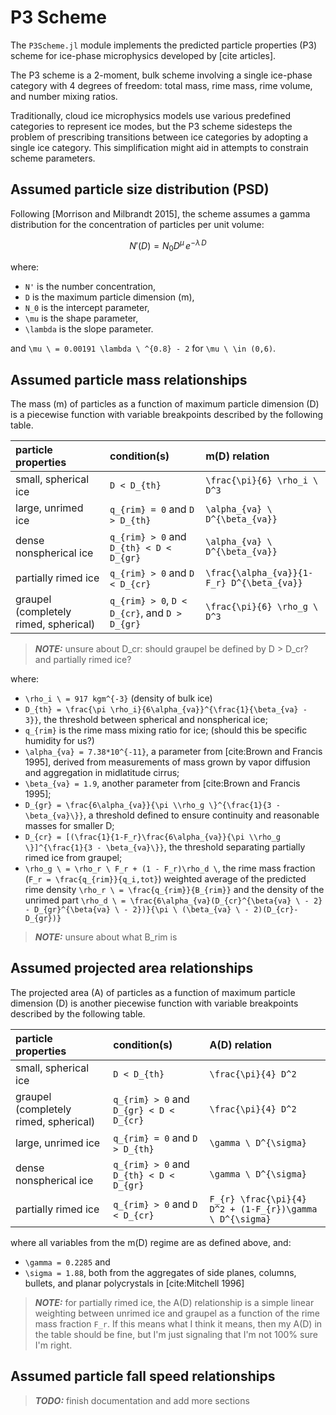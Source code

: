 # P3 Scheme

The `P3Scheme.jl` module implements the predicted particle properties
 (P3) scheme for ice-phase microphysics developed by [cite articles].

The P3 scheme is a 2-moment, bulk scheme involving a
 single ice-phase category with 4 degrees of freedom: total mass,
 rime mass, rime volume, and number mixing ratios.

Traditionally, cloud ice microphysics models use various predefined
 categories to represent ice modes, but the P3 scheme sidesteps the
 problem of prescribing transitions between ice categories by adopting
 a single ice category. This simplification might
 aid in attempts to constrain scheme parameters.

## Assumed particle size distribution (PSD)

Following [Morrison and Milbrandt 2015], the scheme assumes a
 gamma distribution for the concentration of particles per unit volume:

```math
N'(D) = N_{0} D^\mu \, e^{-\lambda \, D}
```

where:
 - ``N'`` is the number concentration,
 - ``D`` is the maximum particle dimension (m),
 - ``N_0`` is the intercept parameter,
 - ``\mu`` is the shape parameter,
 - ``\lambda`` is the slope parameter.

and ``\mu \ = 0.00191 \lambda \ ^{0.8} - 2`` for ``\mu \ \in (0,6)``.

## Assumed particle mass relationships

The mass (m) of particles as a function of maximum particle dimension (D)
 is a piecewise function with variable breakpoints described
 by the following table.

| particle properties |      condition(s)     |    m(D) relation      |
|:--------------------|:----------------------|:----------------------|
|small, spherical ice | ``D < D_{th}`` | ``\frac{\pi}{6} \rho_i \ D^3`` |
|large, unrimed ice   | ``q_{rim} = 0`` and ``D > D_{th}`` | ``\alpha_{va} \ D^{\beta_{va}}`` |
|dense nonspherical ice | ``q_{rim} > 0`` and ``D_{th} < D < D_{gr}`` | ``\alpha_{va} \ D^{\beta_{va}}`` |
|partially rimed ice | ``q_{rim} > 0`` and ``D < D_{cr}`` | ``\frac{\alpha_{va}}{1-F_r} D^{\beta_{va}}`` |
|graupel (completely rimed, spherical)| ``q_{rim} > 0``, ``D < D_{cr}``, and ``D > D_{gr}`` | ``\frac{\pi}{6} \rho_g \ D^3`` |

> **_NOTE:_**  unsure about D_cr: should graupel be defined by D > D_cr? and partially rimed ice?

where:
 - ``\rho_i \ = 917 kgm^{-3}`` (density of bulk ice)
 - ``D_{th} = \frac{\pi \rho_i}{6\alpha_{va}}^{\frac{1}{\beta_{va} - 3}}``,
  the threshold between spherical and nonspherical ice;
 - ``q_{rim}`` is the rime mass mixing ratio for ice;
  (should this be specific humidity for us?)
 - ``\alpha_{va} = 7.38*10^{-11}``, a parameter from [cite:Brown and Francis 1995],
  derived from measurements of mass grown
  by vapor diffusion and aggregation in midlatitude cirrus;
 - ``\beta_{va} = 1.9``, another parameter from [cite:Brown and Francis 1995];
 - ``D_{gr} = \frac{6\alpha_{va}}{\pi \\rho_g \}^{\frac{1}{3 - \beta_{va}\}}``,
  a threshold defined to ensure continuity
  and reasonable masses for smaller D;
 - ``D_{cr} = [(\frac{1}{1-F_r}\frac{6\alpha_{va}}{\pi \\rho_g \}]^{\frac{1}{3 - \beta_{va}\}}``,
  the threshold separating partially rimed ice from graupel;
 - ``\rho_g \ = \rho_r \ F_r + (1 - F_r)\rho_d \``,
  the rime mass fraction (``F_r = \frac{q_{rim}}{q_i,tot}``)
  weighted average of the predicted rime density
  ``\rho_r \ = \frac{q_{rim}}{B_{rim}}``
  and the density of the unrimed part
  ``\rho_d \ = \frac{6\alpha_{va}(D_{cr}^{\beta{va} \ - 2} - D_{gr}^{\beta{va} \ - 2})}{\pi \ (\beta_{va} \ - 2)(D_{cr}-D_{gr})}``

> **_NOTE:_**  unsure about what B_rim is

## Assumed projected area relationships

The projected area (A) of particles as a function of maximum particle dimension (D)
 is another piecewise function with variable breakpoints described
 by the following table.

| particle properties |      condition(s)     |    A(D) relation      |
|:--------------------|:----------------------|:----------------------|
|small, spherical ice | ``D < D_{th}``        | ``\frac{\pi}{4} D^2`` |
|graupel (completely rimed, spherical)| ``q_{rim} > 0`` and ``D_{gr} < D < D_{cr}`` | ``\frac{\pi}{4} D^2`` |
|large, unrimed ice   | ``q_{rim} = 0`` and ``D > D_{th}`` | ``\gamma \ D^{\sigma}`` |
|dense nonspherical ice | ``q_{rim} > 0`` and ``D_{th} < D < D_{gr}`` | ``\gamma \ D^{\sigma}`` |
|partially rimed ice | ``q_{rim} > 0`` and ``D < D_{cr}`` | ``F_{r} \frac{\pi}{4} D^2 + (1-F_{r})\gamma \ D^{\sigma}`` |

where all variables from the m(D) regime are as defined above, and:
 - ``\gamma = 0.2285`` and
 - ``\sigma = 1.88``, both from the aggregates of side planes, columns, bullets,
  and planar polycrystals in [cite:Mitchell 1996]

> **_NOTE:_**  for partially rimed ice, the A(D) relationship is a simple
 > linear weighting between unrimed ice and graupel as a function of the rime
 > mass fraction ``F_r``. If this means what I think it means, then my A(D)
 > in the table should be fine, but I'm just signaling that I'm
 > not 100% sure I'm right.

## Assumed particle fall speed relationships

> **_TODO:_**  finish documentation and add more sections
